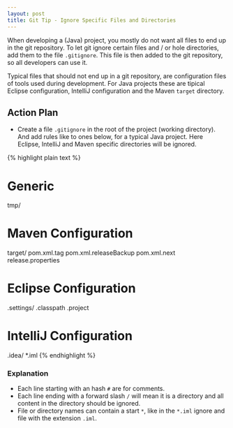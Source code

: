```yaml
---
layout: post
title: Git Tip - Ignore Specific Files and Directories
---
```


When developing a (Java) project, you mostly do not want all files to end up in the git repository. To let git ignore certain 
files and / or hole directories, add them to the file `.gitignore`. This file is then added to the git repository, so all
developers can use it.

Typical files that should not end up in a git repository, are configuration files of tools used during development. For Java projects these are tipical Eclipse configuration, IntelliJ configuration and the Maven `target` directory.


## Action Plan

- Create a file `.gitignore` in the root of the project (working directory). And add rules like to ones below, for a typical
Java project. Here Eclipse, IntelliJ and Maven specific directories will be ignored.

{% highlight plain text %}
# Generic
tmp/

# Maven Configuration
target/
pom.xml.tag
pom.xml.releaseBackup
pom.xml.next
release.properties

# Eclipse Configuration
.settings/
.classpath
.project

# IntelliJ Configuration
.idea/
*.iml
{% endhighlight %}


### Explanation

- Each line starting with an hash `#` are for comments.
- Each line ending with a forward slash `/` will mean it is a directory and all content in the directory should be ignored.
- File or directory names can contain a start `*`, like in the `*.iml` ignore and file with the extension `.iml`.